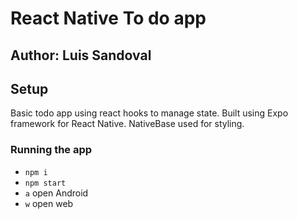 # React Native To do app

## Author: Luis Sandoval

## Setup

Basic todo app using react hooks to manage state. Built using Expo framework for React Native. NativeBase used for styling.

### Running the app

- `npm i`
- `npm start`
- `a` open Android
- `w` open web
